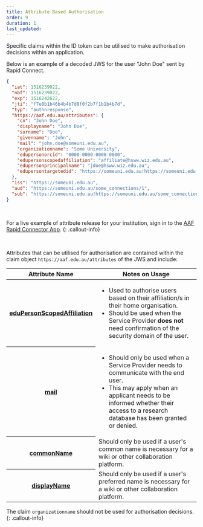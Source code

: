 ```yaml
---
title: Attribute Based Authorisation
order: 9
duration: 1
last_updated:
---
```


Specific claims within the ID token can be utilised to make authorisation decisions within an application.

Below is an example of a decoded JWS for the user "John Doe" sent by Rapid Connect.

```json
{
  "iat": 1516239022,
  "nbf": 1516239022,
  "exp": 1516242622,
  "jti": "f7e8b1b46b4b4b7d8f0f2b7f1b1b4b7d",
  "typ": "authnresponse",
  "https://aaf.edu.au/attributes": {
    "cn": "John Doe",
    "displayname": "John Doe",
    "surname": "Doe",
    "givenname": "John",
    "mail": "john.doe@someuni.edu.au",
    "organizationname": "Some University",
    "edupersonorcid": "0000-0000-0000-0000",
    "edupersonscopedaffiliation": "affiliate@hsww.wiz.edu.au",
    "edupersonprincipalname": "jdoe@hsww.wiz.edu.au",
    "edupersontargetedid": "https://someuni.edu.au!https://someuni.edu.au/some_connections/1!7bVg9m6p/JI3i/JZ76YCZ7k6pQJ="
  },
  "iss": "https://someuni.edu.au",
  "aud": "https://someuni.edu.au/some_connections/1",
  "sub": "https://someuni.edu.au!https://someuni.edu.au/some_connections/1!7bVg9m6p/JI3i/JZ76YCZ7k6pQJ="
}
```

<br>

For a live example of attribute release for your institution, sign in to the [AAF Rapid Connector App](https://rapid-connector.dev.aaf.edu.au/).
{: .callout-info}

<br>

Attributes that can be utilised for authorisation are contained within the claim object `https://aaf.edu.au/attributes` of the JWS and include:

<table class="table table-striped">
  <thead>
    <tr>
      <th scope="col">Attribute Name</th>
      <th scope="col">Notes on Usage</th>
    </tr>
  </thead>
  <tbody>
    <tr>
      <th scope="row"><a href="https://validator.aaf.edu.au/documentation/attributes/oid:1.3.6.1.4.1.5923.1.1.1.9">eduPersonScopedAffiliation</a></th>
      <td><ul><li>Used to authorise users based on their affiliation/s in their home organisation.</li><li>Should be used when the Service Provider <strong>does not</strong> need confirmation of the security domain of the user.
</li></ul></td>
    </tr>
    <tr>
      <th scope="row"><a href="https://validator.aaf.edu.au/documentation/attributes/oid:0.9.2342.19200300.100.1.3">mail</a></th>
      <td><ul><li>Should only be used when a Service Provider needs to communicate with the end user.</li>
<li>This may apply when an applicant needs to be informed whether their access to a research database has been granted or denied.</li></ul></td>
    </tr>
    <tr>
      <th scope="row"><a href="https://validator.aaf.edu.au/documentation/attributes/oid:2.5.4.3">commonName</a></th>
      <td>Should only be used if a user's common name is necessary for a wiki or other collaboration platform.</td>
    </tr>
    <tr>
      <th scope="row"><a href="https://validator.aaf.edu.au/documentation/attributes/oid:2.16.840.1.113730.3.1.241">displayName</a></th>
      <td>Should only be used if a user's preferred name is necessary for a wiki or other collaboration platform.</td>
    </tr>
  </tbody>
</table>

The claim `organizationname` should not be used for authorisation decisions.
{: .callout-info}


